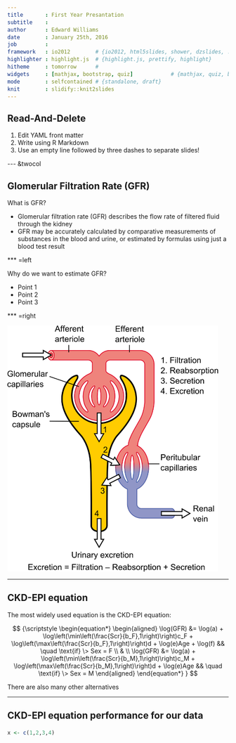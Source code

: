 ```yaml
---
title       : First Year Presantation    
subtitle    : 
author      : Edward Williams
date        : January 25th, 2016
job         : 
framework   : io2012        # {io2012, html5slides, shower, dzslides, ...}
highlighter : highlight.js  # {highlight.js, prettify, highlight}
hitheme     : tomorrow      # 
widgets     : [mathjax, bootstrap, quiz]            # {mathjax, quiz, bootstrap}
mode        : selfcontained # {standalone, draft}
knit        : slidify::knit2slides
---
```


<!-- Limit image width and height -->
<style type='text/css'>
img {
    max-height: 560px;
    max-width: 964px;
}
</style>

<!-- Center image on slide -->
<script src="http://ajax.aspnetcdn.com/ajax/jQuery/jquery-1.7.min.js"></script>
<script type='text/javascript'>
$(function() {
    $("p:has(img)").addClass('centered');
});
</script>

## Read-And-Delete

1. Edit YAML front matter
2. Write using R Markdown
3. Use an empty line followed by three dashes to separate slides!

--- &twocol

## Glomerular Filtration Rate (GFR)

What is GFR?
- Glomerular filtration rate (GFR) describes the flow rate of filtered fluid through the kidney
- GFR may be accurately calculated by comparative measurements of substances in the blood and urine, or estimated by formulas using just a blood test result

*** =left

Why do we want to estimate GFR?
- Point 1 
- Point 2
- Point 3

*** =right



![alt text](GFR_explination.png)



--- 

## CKD-EPI equation

The most widely used equation is the CKD-EPI equation:


$$
{\scriptstyle
\begin{equation*}
\begin{aligned}
  \log(GFR) &= \log(a) + \log\left(\min\left(\frac{Scr}{b_F},1\right)\right)c_F + \log\left(\max\left(\frac{Scr}{b_F},1\right)\right)d + \log(e)Age + \log(f)  && \quad \text{if} \> Sex = F \\
  & \\
  \log(GFR) &= \log(a) + \log\left(\min\left(\frac{Scr}{b_M},1\right)\right)c_M + \log\left(\max\left(\frac{Scr}{b_M},1\right)\right)d + \log(e)Age && \quad \text{if} \> Sex = M 
\end{aligned}
\end{equation*}
}
$$

There are also many other alternatives

--- 

## CKD-EPI equation performance for our data 


```r
x <- c(1,2,3,4)
```


